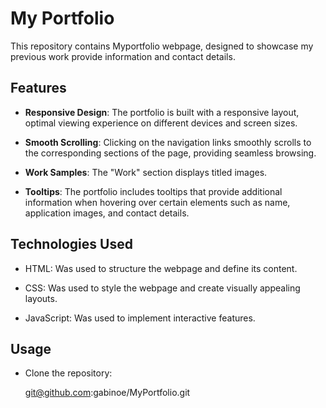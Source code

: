 # My Portfolio

This repository contains Myportfolio webpage, designed to showcase my previous work provide information and contact details.

## Features

- **Responsive Design**: The portfolio is built with a responsive layout, optimal viewing experience on different devices and screen sizes.

- **Smooth Scrolling**: Clicking on the navigation links smoothly scrolls to the corresponding sections of the page, providing seamless browsing.

- **Work Samples**: The "Work" section displays titled images.

- **Tooltips**: The portfolio includes tooltips that provide additional information when hovering over certain elements such as  name, application images, and contact details.

## Technologies Used

- HTML: Was used to structure the webpage and define its content.

- CSS: Was used to style the webpage and create visually appealing layouts.

- JavaScript: Was used to implement interactive features.

## Usage

- Clone the repository:

   git@github.com:gabinoe/MyPortfolio.git

